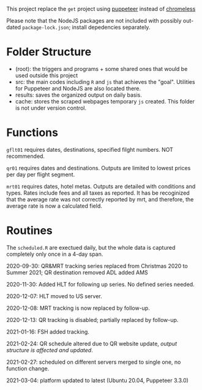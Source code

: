 This project replace the `get` project using [puppeteer](!https://github.com/puppeteer/puppeteer/tree/v3.1.0) instead of [chromeless](!https://github.com/prisma-archive/chromeless)

Please note that the NodeJS packages are not included with possibly out-dated `package-lock.json`; install depedencies separately.

# Folder Structure

- (root): the triggers and programs + some shared ones that would be used outside this project
- src: the main codes including `R` and `js` that achieves the "goal". Utilities for Puppeteer and NodeJS are also located there.
- results: saves the organized output on daily basis.
- cache: stores the scraped webpages temporary `js` created. This folder is not under version control.

# Functions

`gflt01` requires dates, destinations, specified filght numbers. NOT recommended.

`qr01` requires dates and destinations. Outputs are limited to lowest prices per day per flight segment.

`mrt01` requires dates, hotel metas. Outputs are detailed with conditions and types. Rates include fees and all taxes as reported. It has be recoginized that the average rate was not correctly reported by mrt, and therefore, the average rate is now a calculated field.

# Routines

The `scheduled.R` are exectued daily, but the whole data is captured completely only once in a 4-day span.

2020-09-30: QR&MRT tracking series replaced from Christmas 2020 to Summer 2021; QR destination removed ADL added AMS

2020-11-30: Added HLT for following up series. No defined series needed.

2020-12-07: HLT moved to US server.

2020-12-08: MRT tracking is now replaced by follow-up.

2020-12-13: QR tracking is disabled; partially replaced by follow-up.

2021-01-16: FSH added tracking.

2021-02-24: QR schedule altered due to QR website update, *output structure is affected and updated*.

2021-02-27: scheduled on different servers merged to single one, no function change.

2021-03-04: platform updated to latest (Ubuntu 20.04, Puppeteer 3.3.0)
